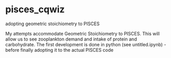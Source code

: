 # pisces_cqwiz
adopting geometric stoichiometry to PISCES

My attempts accommodate Geometric Stoichiometry to PISCES. This will allow us to see zooplankton demand and intake of protein and carbohydrate. The first development is done in python (see untitled.ipynb) - before finally adopting it to the actual PISCES code


